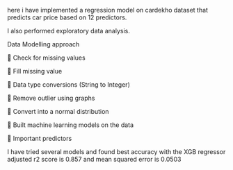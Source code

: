 
here i have implemented a regression model on cardekho dataset that predicts car price based on 12 predictors.

I also performed exploratory data analysis.

Data Modelling approach

 Check for missing values 

 Fill missing value

 Data type conversions (String to Integer)

 Remove outlier using graphs

 Convert into a normal distribution

 Built machine learning models on the data 

 Important predictors

I have tried several models and found best accuracy with the XGB regressor 
adjusted r2 score is 0.857 and mean squared error is 0.0503
